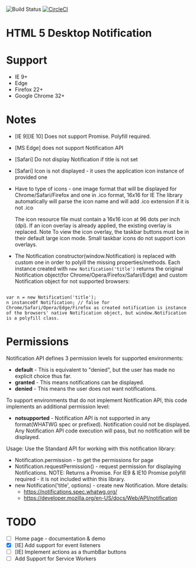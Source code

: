 ![Build Status](https://travis-ci.org/ttsvetko/HTML5-Desktop-Notifications.svg?branch=master)
[![CircleCI](https://circleci.com/gh/ttsvetko/HTML5-Desktop-Notifications/tree/master.svg?style=svg)](https://circleci.com/gh/ttsvetko/HTML5-Desktop-Notifications/tree/master)

# HTML 5 Desktop Notification

# Support
- IE 9+
- Edge
- Firefox 22+
- Google Chrome 32+

# Notes
- [IE 9][IE 10] Does not support Promise. Polyfill required.
- [MS Edge] does not support Notification API
- [Safari] Do not display Notification if title is not set
- [Safari] Icon is not displayed - it uses the application icon instance of provided one
- Have to type of icons - one image format that will be displayed for Chrome/Safari/Firefox and one in .ico format, 16x16 for IE
    The library automatically will parse the icon name and will add .ico extension if it is not .ico

    The icon resource file must contain a 16x16 icon at 96 dots per inch (dpi). If an icon overlay is already applied, the existing overlay is replaced.
    Note  To view the icon overlay, the taskbar buttons must be in their default large icon mode. Small taskbar icons do not support icon overlays.
- The Notification constructor(window.Notification) is replaced with custom one in order to polyill the missing properties/methods. Each instance created with <code>new Notification('title')</code> returns the original Notification object(for Chrome/Opera/Firefox/Safari/Edge) and custom Notification object for not supported browsers:
<code>
var n = new Notification('title');
n instanceOf Notification; // false for Chrome/Safari/Opera/Edge/Firefox as created notification is instance of the browsers' native Notification object, but window.Notification is a polyfill class.
</code>

# Permissions
Notification API defines 3 permission levels for supported environments:
- <strong>default</strong> - This is equivalent to "denied", but the user has made no explicit choice thus far.
- <strong>granted</strong> - This means notifications can be displayed.
- <strong>denied</strong> - This means the user does not want notifications.

To support environments that do not implement Notification API,
this code implements an additional permission level:
- <strong>notsupported</strong> - Notification API is not supported in any format(WHATWG spec or prefixed). Notification could not be displayed. Any Notification API code execution will pass, but no notification will be displayed.

Usage:
Use the Standard API for working with this notification library:

- Notification.permission - to get the permissions for page
- Notification.requestPermission() - request permission for displaying Notifications. NOTE: Returns a Promise. For IE9 & IE10 Promise polyfill required - it is not included within this library.
- new Notification('title', options) - create new Notification. 
    More details: 
    - https://notifications.spec.whatwg.org/
    - https://developer.mozilla.org/en-US/docs/Web/API/notification

# TODO
- [ ] Home page - documentation & demo
- [x] [IE] Add support for event listeners
- [ ] [IE] Implement actions as a thumbBar buttons
- [ ] Add Support for Service Workers
